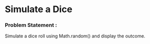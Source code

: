 # Simulate a Dice

### Problem Statement : 

Simulate a dice roll using Math.random() and display the outcome.


